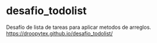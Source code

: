 # desafio_todolist
Desafío de lista de tareas para aplicar metodos de arreglos.
https://droopytex.github.io/desafio_todolist/
